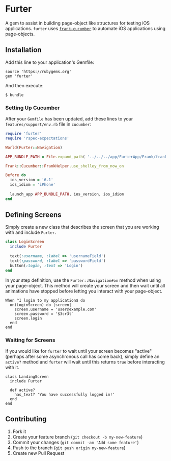 # Furter

A gem to assist in building page-object like structures for testing iOS applications.  `furter` uses [`frank-cucumber`](http://testingwithfrank.com/) to automate iOS applications using page-objects.

## Installation

Add this line to your application's Gemfile:

    source 'https://rubygems.org'
    gem 'furter'

And then execute:

    $ bundle
    
### Setting Up Cucumber
After your `Gemfile` has been updated, add these lines to your `features/support/env.rb` file in `cucumber`:

```ruby
require 'furter'
require 'rspec-expectations'

World(Furter::Navigation)

APP_BUNDLE_PATH = File.expand_path( '../../../app/FurterApp/Frank/frankified_build/FurterApp.app', __FILE__ )

Frank::Cucumber::FrankHelper.use_shelley_from_now_on

Before do
  ios_version = '6.1'
  ios_idiom = 'iPhone'
  
  launch_app APP_BUNDLE_PATH, ios_version, ios_idiom
end
```

## Defining Screens
Simply create a new class that describes the screen that you are working with and include `Furter`.

```ruby
class LoginScreen
  include Furter
  
  text(:username, :label => 'usernameField')
  text(:password, :label => 'passwordField')
  button(:login, :text => 'Login')
end
```

In your step definition, use the `Furter::Navigation#on` method when using your page-object.  This method will create your screen and then wait until all animations have stopped before letting you interact with your page-object.

```
When ^I login to my application$ do
  on(LoginScreen) do |screen|
    screen.username = 'user@example.com'
    screen.password = '$3cr3t`
    screen.login
  end
end
```

### Waiting for Screens
If you would like for `furter` to wait until your screen becomes "active" (perhaps after some asynchronous call has come back), simply define an `active?` method and `furter` will wait until this returns `true` before interacting with it.

```
class LandingScreen
  include Furter
  
  def active?
    has_text? 'You have successfully logged in!'
  end
end
```

## Contributing

1. Fork it
2. Create your feature branch (`git checkout -b my-new-feature`)
3. Commit your changes (`git commit -am 'Add some feature'`)
4. Push to the branch (`git push origin my-new-feature`)
5. Create new Pull Request
